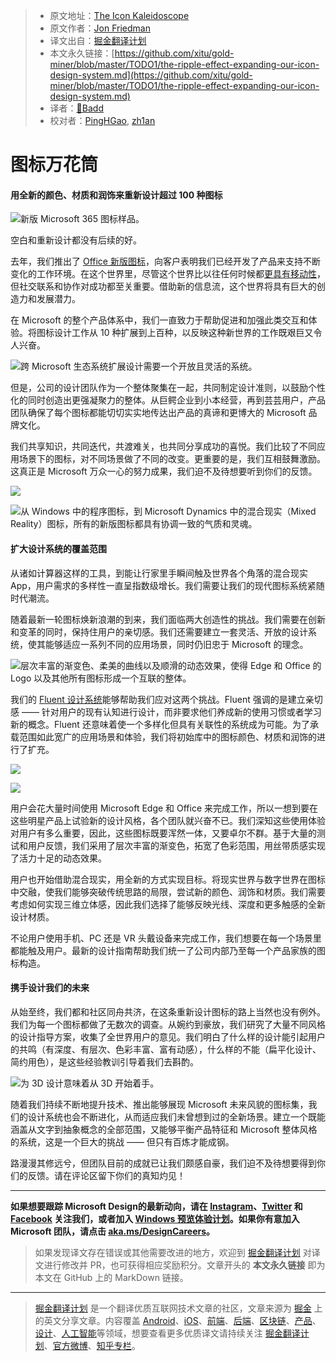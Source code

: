 > * 原文地址：[The Icon Kaleidoscope](https://medium.com/microsoft-design/the-ripple-effect-expanding-our-icon-design-system-74b4d916b7a4)
> * 原文作者：[Jon Friedman](https://medium.com/@designjon)
> * 译文出自：[掘金翻译计划](https://github.com/xitu/gold-miner)
> * 本文永久链接：[https://github.com/xitu/gold-miner/blob/master/TODO1/the-ripple-effect-expanding-our-icon-design-system.md](https://github.com/xitu/gold-miner/blob/master/TODO1/the-ripple-effect-expanding-our-icon-design-system.md)
> * 译者：[👊Badd](https://juejin.im/user/5b0f6d4b6fb9a009e405dda1)
> * 校对者：[PingHGao](https://github.com/PingHGao), [zh1an](https://github.com/zh1an)

# 图标万花筒

#### 用全新的颜色、材质和润饰来重新设计超过 100 种图标

![新版 Microsoft 365 图标样品。](https://cdn-images-1.medium.com/max/6400/1*YTjMo-ISSffSy98XbJNiyQ.png)

空白和重新设计都没有后续的好。

去年，我们推出了 [Office 新版图标](https://medium.com/microsoft-design/redesigning-the-office-app-icons-to-embrace-a-new-world-of-work-91d72608ee8f?source=friends_link&sk=499905fb0d5a65d594aab35201debf40)，向客户表明我们已经开发了产品来支持不断变化的工作环境。在这个世界里，尽管这个世界比以往任何时候都[更具有移动性](https://medium.com/microsoft-design/microsoft365mobile-3b5b7782152c?source=friends_link&sk=6f3168beb86bf945f6c512fc38c03aad)，但社交联系和协作对成功都至关重要。借助新的信息流，这个世界将具有巨大的创造力和发展潜力。

在 Microsoft 的整个产品体系中，我们一直致力于帮助促进和加强此类交互和体验。将图标设计工作从 10 种扩展到上百种，以反映这种新世界的工作既艰巨又令人兴奋。

![跨 Microsoft 生态系统扩展设计需要一个开放且灵活的系统。](https://cdn-images-1.medium.com/max/4800/1*PwcHt8KDe8R3zlVV1KkaFw.png)

但是，公司的设计团队作为一个整体聚集在一起，共同制定设计准则，以鼓励个性化的同时创造出更强凝聚力的整体。从巨鳄企业到小本经营，再到芸芸用户，产品团队确保了每个图标都能切切实实地传达出产品的真谛和更博大的 Microsoft 品牌文化。

我们共享知识，共同迭代，共渡难关，也共同分享成功的喜悦。我们比较了不同应用场景下的图标，对不同场景做了不同的改变。更重要的是，我们互相鼓舞激励。这真正是 Microsoft 万众一心的努力成果，我们迫不及待想要听到你们的反馈。

![](https://cdn-images-1.medium.com/max/4800/1*c054Q1I8PoNJoBycan9a6A.png)

![从 Windows 中的程序图标，到 Microsoft Dynamics 中的混合现实（Mixed Reality）图标，所有的新版图标都具有协调一致的气质和灵魂。](https://cdn-images-1.medium.com/max/2650/1*ub0SwM59a-Ddzpce96wyXA.png)

#### 扩大设计系统的覆盖范围

从诸如计算器这样的工具，到能让行家里手瞬间触及世界各个角落的混合现实 App，用户需求的多样性一直呈指数级增长。我们需要让我们的现代图标系统紧随时代潮流。

随着最新一轮图标焕新浪潮的到来，我们面临两大创造性的挑战。我们需要在创新和变革的同时，保持住用户的亲切感。我们还需要建立一套灵活、开放的设计系统，使其能够适应一系列不同的应用场景，同时仍旧忠于 Microsoft 的理念。

![层次丰富的渐变色、柔美的曲线以及顺滑的动态效果，使得 Edge 和 Office 的 Logo 以及其他所有图标形成一个互联的整体。](https://cdn-images-1.medium.com/max/4800/1*GFsUW-8bX2RDds_uW0MWVA.png)

我们的 [Fluent 设计系统](https://medium.com/microsoft-design/evolving-the-microsoft-fluent-design-system-9b37fb890c82?source=friends_link&sk=056e4f7cdd2085c3ec9a872846b84787)能够帮助我们应对这两个挑战。Fluent 强调的是建立亲切感 —— 针对用户的现有认知进行设计，而非要求他们养成新的使用习惯或者学习新的概念。Fluent 还意味着使一个多样化但具有关联性的系统成为可能。为了承载范围如此宽广的应用场景和体验，我们将初始库中的图标颜色、材质和润饰的进行了扩充。

![](https://cdn-images-1.medium.com/max/4800/1*h0A8hdtAAOb1kcTVWaD6eQ.png)

![](https://cdn-images-1.medium.com/max/4800/1*sDUl3QqhtUgdzaKIWVTR3g.png)

用户会花大量时间使用 Microsoft Edge 和 Office 来完成工作，所以一想到要在这些明星产品上试验新的设计风格，各个团队就兴奋不已。我们深知这些使用体验对用户有多么重要，因此，这些图标既要浑然一体，又要卓尔不群。基于大量的测试和用户反馈，我们采用了层次丰富的渐变色，拓宽了色彩范围，用丝带质感实现了活力十足的动态效果。

用户也开始借助混合现实，用全新的方式实现目标。将现实世界与数字世界在图标中交融，使我们能够突破传统思路的局限，尝试新的颜色、润饰和材质。我们需要考虑如何实现三维立体感，因此我们选择了能够反映光线、深度和更多触感的全新设计材质。

不论用户使用手机、PC 还是 VR 头戴设备来完成工作，我们想要在每一个场景里都能触及用户。最新的设计指南帮助我们统一了公司内部乃至每一个产品家族的图标构造。

#### 携手设计我们的未来

从始至终，我们都和社区同舟共济，在这条重新设计图标的路上当然也没有例外。我们为每一个图标都做了无数次的调查。从婉约到豪放，我们研究了大量不同风格的设计指导方案，收集了全世界用户的意见。我们明白了什么样的设计能引起用户的共鸣（有深度、有层次、色彩丰富、富有动感），什么样的不能（扁平化设计、简约用色），是这些经验教训引导着我们去斟酌。

![为 3D 设计意味着从 3D 开始着手。](https://cdn-images-1.medium.com/max/4800/1*RT0pp67flyIsAqhp6Wuk3g.png)

随着我们持续不断地提升技术、推出能够展现 Microsoft 未来风貌的图标集，我们的设计系统也会不断进化，从而适应我们未曾想到过的全新场景。建立一个既能涵盖从文字到抽象概念的全部范围，又能够平衡产品特征和 Microsoft 整体风格的系统，这是一个巨大的挑战 —— 但只有百炼才能成钢。

路漫漫其修远兮，但团队目前的成就已让我们颇感自豪，我们迫不及待想要得到你们的反馈。请在评论区留下你们的真知灼见！

---

**如果想要跟踪 Microsoft Design的最新动向，请在 [Instagram](https://www.instagram.com/microsoft_design/)、[Twitter](http://www.twitter.com/microsoftdesign) 和 [Facebook](http://www.facebook.com/microsoftdesign) 关注我们，或者加入 [Windows 预览体验计划](https://insider.windows.com/)。如果你有意加入 Microsoft 团队，请点击 [aka.ms/DesignCareers](http://aka.ms/designcareers)。**

> 如果发现译文存在错误或其他需要改进的地方，欢迎到 [掘金翻译计划](https://github.com/xitu/gold-miner) 对译文进行修改并 PR，也可获得相应奖励积分。文章开头的 **本文永久链接** 即为本文在 GitHub 上的 MarkDown 链接。

---

> [掘金翻译计划](https://github.com/xitu/gold-miner) 是一个翻译优质互联网技术文章的社区，文章来源为 [掘金](https://juejin.im) 上的英文分享文章。内容覆盖 [Android](https://github.com/xitu/gold-miner#android)、[iOS](https://github.com/xitu/gold-miner#ios)、[前端](https://github.com/xitu/gold-miner#前端)、[后端](https://github.com/xitu/gold-miner#后端)、[区块链](https://github.com/xitu/gold-miner#区块链)、[产品](https://github.com/xitu/gold-miner#产品)、[设计](https://github.com/xitu/gold-miner#设计)、[人工智能](https://github.com/xitu/gold-miner#人工智能)等领域，想要查看更多优质译文请持续关注 [掘金翻译计划](https://github.com/xitu/gold-miner)、[官方微博](http://weibo.com/juejinfanyi)、[知乎专栏](https://zhuanlan.zhihu.com/juejinfanyi)。
